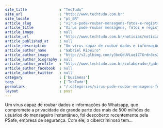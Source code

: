 ```yaml
---
site_title               : "TecTudo"
site_url                 : "http://www.techtudo.com.br"
site_locale              : "pt_BR"
article_slug             : "virus-pode-roubar-mensagens-fotos-e-registros-de-chamadas-pelo-whatsapp"
article_title            : "Vírus pode roubar mensagens, fotos e registros de chamadas pelo WhatsApp"
article_image            : null
article_url              : "http://www.techtudo.com.br/noticias/noticia/2014/05/virus-pode-roubar-mensagens-fotos-e-registros-de-chamadas-pelo-whatsapp.html"
article_published_at     : null
article_description      : "Um vírus capaz de roubar dados e informações do Whatsapp, que compromete a privacidade de grande parte dos mais de 500 milhões de usuários do mensageiro instantâneo, foi descoberto recentemente pela PSafe, empresa de segurança. Com ele, o cibercriminoso tem..."
article_author_name      : "Gabriel Ribeiro"
article_author_image     : "http://s2.glbimg.com/y3bcQdUVLuq1ZTGrdn8cs26Ygxg=/30x30/s2.glbimg.com/TueduYdZC521SHXsQ8SoIMkx9xo=/0x0:140x140/140x140/s.glbimg.com/po/tt2/f/original/2014/05/19/foto-techtudo.jpg"
article_author_biography : null
article_author_profile   : "http://www.techtudo.com.br/colaborador/gabriel-ribeiro.html"
article_author_facebook  : null
article_author_twitter   : null
category                 : ['business']
tags                     : ['TecTudo']
permalink                : "/:categories/virus-pode-roubar-mensagens-fotos-e-registros-de-chamadas-pelo-whatsapp/"
layout                   : post
---
```


Um vírus capaz de roubar dados e informações do Whatsapp, que compromete a privacidade de grande parte dos mais de 500 milhões de usuários do mensageiro instantâneo, foi descoberto recentemente pela PSafe, empresa de segurança. Com ele, o cibercriminoso tem...
